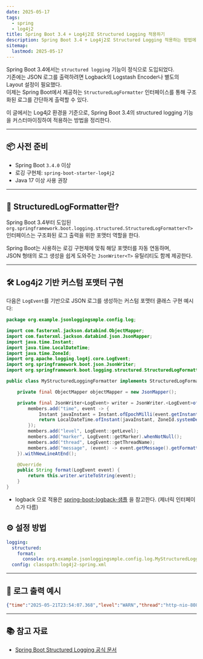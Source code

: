 ```yaml
---
date: 2025-05-17
tags:
  - spring
  - log4j2
title: Spring Boot 3.4 + Log4j2로 Structured Logging 적용하기
description: Spring Boot 3.4 + Log4j2로 Structured Logging 적용하는 방법에 대하여 알아본다
sitemap:
  lastmod: 2025-05-17
---
```



Spring Boot 3.4에서는 `structured logging` 기능이 정식으로 도입되었다.  
기존에는 JSON 로그를 출력하려면 Logback의 Logstash Encoder나 별도의 Layout 설정이 필요했다.  
이제는 Spring Boot에서 제공하는 `StructuredLogFormatter` 인터페이스를 통해 구조화된 로그를 간단하게 출력할 수 있다.

이 글에서는 Log4j2 환경을 기준으로, Spring Boot 3.4의 structured logging 기능을 커스터마이징하여 적용하는 방법을 정리한다.

---

## 📦 사전 준비

- Spring Boot `3.4.0` 이상
- 로깅 구현체: `spring-boot-starter-log4j2`
- Java 17 이상 사용 권장

---

## 🧱 StructuredLogFormatter란?

Spring Boot 3.4부터 도입된 `org.springframework.boot.logging.structured.StructuredLogFormatter<T>`  
인터페이스는 구조화된 로그 출력을 위한 포맷터 역할을 한다.

Spring Boot는 사용하는 로깅 구현체에 맞춰 해당 포맷터를 자동 연동하며,  
JSON 형태의 로그 생성을 쉽게 도와주는 `JsonWriter<T>` 유틸리티도 함께 제공한다.

---

## 🛠 Log4j2 기반 커스텀 포맷터 구현

다음은 `LogEvent`를 기반으로 JSON 로그를 생성하는 커스텀 포맷터 클래스 구현 예시다:

```java
package org.example.jsonloggingsmple.config.log;

import com.fasterxml.jackson.databind.ObjectMapper;
import com.fasterxml.jackson.databind.json.JsonMapper;
import java.time.Instant;
import java.time.LocalDateTime;
import java.time.ZoneId;
import org.apache.logging.log4j.core.LogEvent;
import org.springframework.boot.json.JsonWriter;
import org.springframework.boot.logging.structured.StructuredLogFormatter;

public class MyStructuredLoggingFormatter implements StructuredLogFormatter<LogEvent> {

    private final ObjectMapper objectMapper = new JsonMapper();

    private final JsonWriter<LogEvent> writer = JsonWriter.<LogEvent>of((members) -> {
        members.add("time", event -> {
            Instant javaInstant = Instant.ofEpochMilli(event.getInstant().getEpochMillisecond());
            return LocalDateTime.ofInstant(javaInstant, ZoneId.systemDefault());
        });
        members.add("level", LogEvent::getLevel);
        members.add("marker", LogEvent::getMarker).whenNotNull();
        members.add("thread", LogEvent::getThreadName);
        members.add("message", (event) -> event.getMessage().getFormattedMessage());
    }).withNewLineAtEnd();

    @Override
    public String format(LogEvent event) {
        return this.writer.writeToString(event);
    }
}
```

- logback 으로 적용은 [spring-boot-logback-샘플](https://spring.io/blog/2024/08/23/structured-logging-in-spring-boot-3-4) 을 참고한다. (제너릭 인터페이스가 다름)

## ⚙️ 설정 방법

```yaml
logging:  
  structured:  
    format:  
      console: org.example.jsonloggingsmple.config.log.MyStructuredLoggingFormatter  
  config: classpath:log4j2-spring.xml
```

---

## 📄 로그 출력 예시

```json
{"time":"2025-05-21T23:54:07.368","level":"WARN","thread":"http-nio-8080-exec-1","message": "hi."}
```


---

## 📚 참고 자료

- [Spring Boot Structured Logging 공식 문서](https://docs.spring.io/spring-boot/reference/features/logging.html#features.logging.structured)
